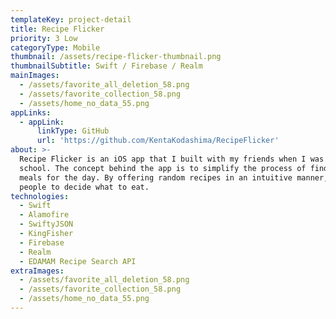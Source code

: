 ```yaml
---
templateKey: project-detail
title: Recipe Flicker
priority: 3 Low
categoryType: Mobile
thumbnail: /assets/recipe-flicker-thumbnail.png
thumbnailSubtitle: Swift / Firebase / Realm
mainImages:
  - /assets/favorite_all_deletion_58.png
  - /assets/favorite_collection_58.png
  - /assets/home_no_data_55.png
appLinks:
  - appLink:
      linkType: GitHub
      url: 'https://github.com/KentaKodashima/RecipeFlicker'
about: >-
  Recipe Flicker is an iOS app that I built with my friends when I was in
  school. The concept behind the app is to simplify the process of finding the
  meals for the day. By offering random recipes in an intuitive manner, it helps
  people to decide what to eat.
technologies:
  - Swift
  - Alamofire
  - SwiftyJSON
  - KingFisher
  - Firebase
  - Realm
  - EDAMAM Recipe Search API
extraImages:
  - /assets/favorite_all_deletion_58.png
  - /assets/favorite_collection_58.png
  - /assets/home_no_data_55.png
---
```


